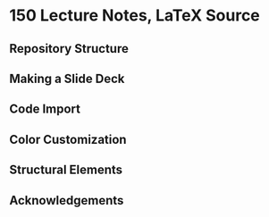 # 150 Lecture Notes, LaTeX Source

## Repository Structure

## Making a Slide Deck

## Code Import

## Color Customization

## Structural Elements

## Acknowledgements
